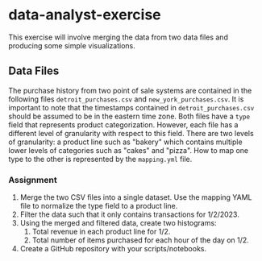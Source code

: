 # data-analyst-exercise
This exercise will involve merging the data from two data files and producing some simple
visualizations.
## Data Files
The purchase history from two point of sale systems are contained in the following files `detroit_purchases.csv` and
`new_york_purchases.csv`. It is important to note that the timestamps contained in `detroit_purchases.csv` should be
assumed to be in the eastern time zone.
Both files have a `type` field that represents product categorization. However, each file has a different level of
granularity with respect to this field. There are two levels of granularity: a product line such as "bakery" which
contains multiple lower levels of categories such as "cakes" and "pizza". How to map one type to the other is
represented by the `mapping.yml` file.
### Assignment
1. Merge the two CSV files into a single dataset. Use the mapping YAML file to normalize the type field to a product
line.
2. Filter the data such that it only contains transactions for 1/2/2023.
3. Using the merged and filtered data, create two histograms:
   1. Total revenue in each product line for 1/2.
   2. Total number of items purchased for each hour of the day on 1/2.
4. Create a GitHub repository with your scripts/notebooks.
